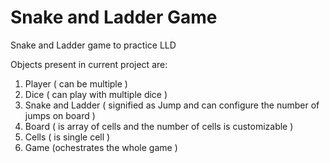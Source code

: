 # Snake and Ladder Game
Snake and Ladder game to practice LLD

Objects present in current project are:
1. Player ( can be multiple )
2. Dice ( can play with multiple dice )
3. Snake and Ladder ( signified as Jump and can configure the number of jumps on board )
4. Board ( is array of cells and the number of cells is customizable )
5. Cells ( is single cell )
6. Game (ochestrates the whole game )
